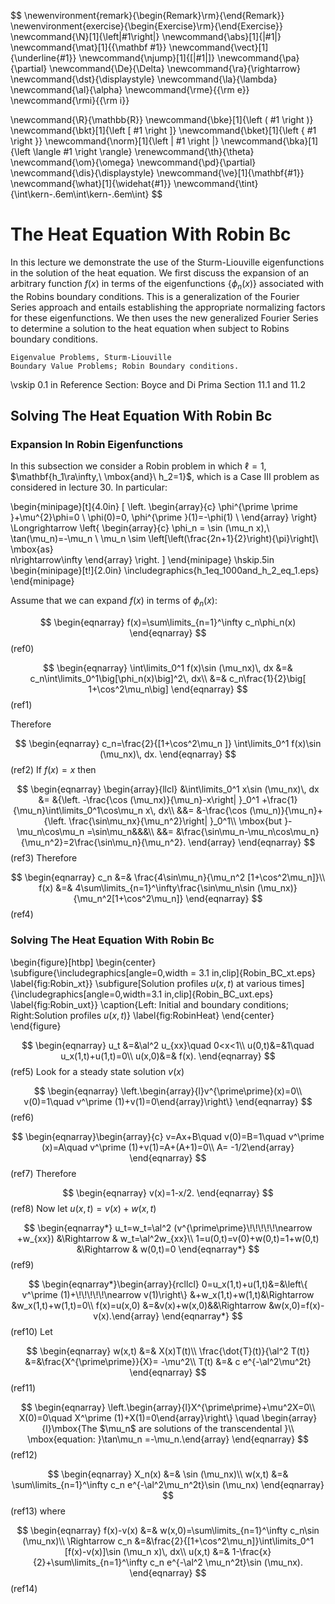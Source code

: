 $$
\newenvironment{remark}{\begin{Remark}\rm}{\end{Remark}}
\newenvironment{exercise}{\begin{Exercise}\rm}{\end{Exercise}}
\newcommand{\N}[1]{\left\|#1\right\|}
\newcommand{\abs}[1]{|#1|}
\newcommand{\mat}[1]{{\mathbf #1}}
\newcommand{\vect}[1]{\underline{#1}}
\newcommand{\njump}[1]{[|#1|]}
\newcommand{\pa}{\partial}
\newcommand{\De}{\Delta}
\newcommand{\ra}{\rightarrow}
\newcommand{\dst}{\displaystyle}
\newcommand{\la}{\lambda}
\newcommand{\al}{\alpha}
\newcommand{\rme}{{\rm e}}
\newcommand{\rmi}{{\rm i}}

\newcommand{\R}{\mathbb{R}}
\newcommand{\bke}[1]{\left ( #1 \right )}
\newcommand{\bkt}[1]{\left [ #1 \right ]}
\newcommand{\bket}[1]{\left \{ #1 \right \}}
\newcommand{\norm}[1]{\left \| #1 \right \|}
\newcommand{\bka}[1]{\left \langle #1 \right \rangle}
\renewcommand{\th}{\theta}
\newcommand{\om}{\omega}
\newcommand{\pd}{\partial}
\newcommand{\dis}{\displaystyle}
\newcommand{\ve}[1]{\mathbf{#1}}
\newcommand{\what}[1]{\widehat{#1}}
\newcommand{\tint}{\int\kern-.6em\int\kern-.6em\int}
$$

# The Heat Equation With Robin Bc

In this lecture we demonstrate the use of the Sturm-Liouville
eigenfunctions in the solution of the heat equation. We first
discuss the expansion of an arbitrary function $f(x)$ in terms of
the eigenfunctions $\{\phi_n(x)\}$ associated with the Robins
boundary conditions. This is a generalization of the Fourier Series
approach and entails establishing the appropriate normalizing
factors for these eigenfunctions. We then uses the new generalized
Fourier Series to determine a solution to the heat equation when
subject to Robins boundary conditions.

```{admonition} Key Concepts
Eigenvalue Problems, Sturm-Liouville
Boundary Value Problems; Robin Boundary conditions.
```

\vskip 0.1 in
 Reference Section: Boyce and Di Prima Section 11.1 and 11.2

## Solving The Heat Equation With Robin Bc

### Expansion In Robin Eigenfunctions
In this subsection we consider a Robin problem in which $\ell=1$,
$\mathbf{h_1\ra\infty,\ \mbox{and}\  h_2=1}$, which is a Case III
problem as considered in lecture 30. In particular:

\begin{minipage}[t]{4.0in}
\[
\left.
\begin{array}{c}
\phi^{\prime \prime }+\mu^{2}\phi=0 \\
\phi(0)=0, \phi^{\prime }(1)=-\phi(1) \\
\end{array}
\right\} \Longrightarrow \left\{
\begin{array}{c}
\phi_n  =  \sin (\mu_n x),\\
 \tan(\mu_n)=-\mu_n \\
 \mu_n  \sim
\left[\left(\frac{2n+1}{2}\right){\pi}\right]\ \mbox{as}\
n\rightarrow\infty
\end{array}
\right.
\]
\end{minipage}
\hskip.5in
\begin{minipage}[t!]{2.0in}
\includegraphics{h_1eq_1000and_h_2_eq_1.eps}
\end{minipage}

 Assume that we can expand $f(x)$ in terms of
$\phi_n(x)$:

$$
\begin{eqnarray}
f(x)=\sum\limits_{n=1}^\infty c_n\phi_n(x)
\end{eqnarray}
$$(ref0)

$$
\begin{eqnarray}
\int\limits_0^1 f(x)\sin (\mu_nx)\, dx &=&
c_n\int\limits_0^1\big[\phi_n(x)\big]^2\, dx\\
&=& c_n\frac{1}{2}\big[ 1+\cos^2\mu_n\big]
\end{eqnarray}
$$(ref1)

Therefore

$$
\begin{eqnarray}
c_n=\frac{2}{[1+\cos^2\mu_n ]} \int\limits_0^1 f(x)\sin (\mu_nx)\,
dx.
\end{eqnarray}
$$(ref2)
If $f(x)=x$ then

$$
\begin{eqnarray}
\begin{array}{llcl}
&\int\limits_0^1 x\sin (\mu_nx)\, dx &=
   &{\left. -\frac{\cos (\mu_nx)}{\mu_n}-x\right| }_0^1
      +\frac{1}{\mu_n}\int\limits_0^1\cos\mu_n x\, dx\\
&&= &-\frac{\cos (\mu_n)}{\mu_n}+
   {\left. \frac{\sin\mu_nx}{\mu_n^2}\right| }_0^1\\
\mbox{but }-\mu_n\cos\mu_n =\sin\mu_n&&&\\
&&=
&\frac{\sin\mu_n-\mu_n\cos\mu_n}{\mu_n^2}=2\frac{\sin\mu_n}{\mu_n^2}.
\end{array}
\end{eqnarray}
$$(ref3)
Therefore

$$
\begin{eqnarray}
c_n &=& \frac{4\sin\mu_n}{\mu_n^2 [1+\cos^2\mu_n]}\\
f(x) &=& 4\sum\limits_{n=1}^\infty\frac{\sin\mu_n\sin
(\mu_nx)}{\mu_n^2[1+\cos^2\mu_n]}
\end{eqnarray}
$$(ref4)

### Solving The Heat Equation With Robin Bc

\begin{figure}[htbp]
\begin{center}
\subfigure{\includegraphics[angle=0,width = 3.1
in,clip]{Robin_BC_xt.eps} \label{fig:Robin_xt}} \subfigure[Solution
profiles $u(x,t)$ at various times]
{\includegraphics[angle=0,width=3.1 in,clip]{Robin_BC_uxt.eps}
\label{fig:Robin_uxt}} \caption{Left: Initial and boundary
conditions; Right:Solution profiles $u(x,t)$} \label{fig:RobinHeat}
\end{center}
\end{figure}


$$
\begin{eqnarray}
u_t &=&\al^2 u_{xx}\quad 0<x<1\\
u(0,t)&=&1\quad u_x(1,t)+u(1,t)=0\\
u(x,0)&=& f(x).
\end{eqnarray}
$$(ref5)
Look for a steady state solution $v(x)$

$$
\begin{eqnarray}
\left.\begin{array}{l}v^{\prime\prime}(x)=0\\
v(0)=1\quad v^\prime (1)+v(1)=0\end{array}\right\}
\end{eqnarray}
$$(ref6)

$$
\begin{eqnarray}\begin{array}{c}
v=Ax+B\quad v(0)=B=1\quad v^\prime (x)=A\quad v^\prime (1)+v(1)=A+(A+1)=0\\
A= -1/2\end{array}
\end{eqnarray}
$$(ref7)
Therefore

$$
\begin{eqnarray}
v(x)=1-x/2.
\end{eqnarray}
$$(ref8)
Now let $u(x,t)=v(x)+w(x,t)$

$$
\begin{eqnarray*}
u_t=w_t=\al^2 (v^{\prime\prime}\!\!\!\!\!\nearrow +w_{xx}) &\Rightarrow & w_t=\al^2w_{xx}\\
1=u(0,t)=v(0)+w(0,t)=1+w(0,t) &\Rightarrow & w(0,t)=0
\end{eqnarray*}
$$(ref9)

$$
\begin{eqnarray*}\begin{array}{rcllcl}
0=u_x(1,t)+u(1,t)&=&\left\{ v^\prime (1)+\!\!\!\!\!\nearrow v(1)\right\} &+w_x(1,t)+w(1,t)&\Rightarrow &w_x(1,t)+w(1,t)=0\\
f(x)=u(x,0) &=&v(x)+w(x,0)&&\Rightarrow
&w(x,0)=f(x)-v(x).\end{array}
\end{eqnarray*}
$$(ref10)
Let

$$
\begin{eqnarray}
w(x,t) &=& X(x)T(t)\\
\frac{\dot{T}(t)}{\al^2 T(t)} &=&\frac{X^{\prime\prime}}{X}= -\mu^2\\
T(t) &=& c e^{-\al^2\mu^2t}
\end{eqnarray}
$$(ref11)

$$
\begin{eqnarray}
\left.\begin{array}{l}X^{\prime\prime}+\mu^2X=0\\
X(0)=0\quad X^\prime (1)+X(1)=0\end{array}\right\} \quad
\begin{array}{l}\mbox{The $\mu_n$ are solutions of the transcendental
}\\
\mbox{equation: }\tan\mu_n =-\mu_n.\end{array}
\end{eqnarray}
$$(ref12)

$$
\begin{eqnarray}
X_n(x) &=& \sin (\mu_nx)\\
w(x,t) &=& \sum\limits_{n=1}^\infty c_n e^{-\al^2\mu_n^2t}\sin
(\mu_nx)
\end{eqnarray}
$$(ref13)
where

$$
\begin{eqnarray}
f(x)-v(x) &=& w(x,0)=\sum\limits_{n=1}^\infty c_n\sin (\mu_nx)\\
\Rightarrow c_n &=&\frac{2}{[1+\cos^2\mu_n]}\int\limits_0^1 [f(x)-v(x)]\sin (\mu_n x)\, dx\\
u(x,t) &=& 1-\frac{x}{2}+\sum\limits_{n=1}^\infty c_n e^{-\al^2
\mu_n^2t}\sin (\mu_nx).
\end{eqnarray}
$$(ref14)

